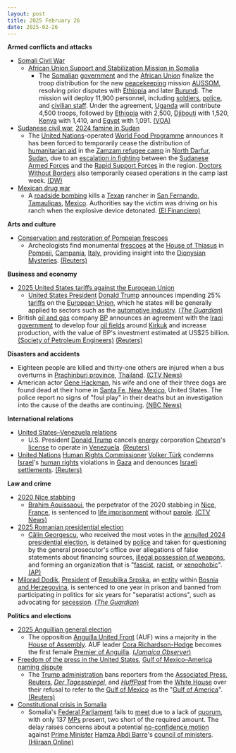 ```yaml
---
layout: post
title: 2025 February 26
date: 2025-02-26
---
```



**Armed conflicts and attacks**

* [Somali Civil War](https://en.wikipedia.org/wiki/Somali_Civil_War_%282009%E2%80%93present%29 "Somali Civil War (2009–present)")
  + [African Union Support and Stabilization Mission in Somalia](https://en.wikipedia.org/wiki/African_Union_Support_and_Stabilization_Mission_in_Somalia "African Union Support and Stabilization Mission in Somalia")
    - The [Somalian](https://en.wikipedia.org/wiki/Somalia "Somalia") [government](https://en.wikipedia.org/wiki/Government_of_Somalia "Government of Somalia") and the [African Union](https://en.wikipedia.org/wiki/African_Union "African Union") finalize the troop distribution for the new [peacekeeping](https://en.wikipedia.org/wiki/Peacekeeping "Peacekeeping") mission [AUSSOM](https://en.wikipedia.org/wiki/African_Union_Support_and_Stabilization_Mission_in_Somalia "African Union Support and Stabilization Mission in Somalia"), resolving prior disputes with [Ethiopia](https://en.wikipedia.org/wiki/Ethiopian%E2%80%93Somali_conflict "Ethiopian–Somali conflict") and later [Burundi](https://en.wikipedia.org/wiki/Burundi_National_Defence_Force "Burundi National Defence Force"). The mission will deploy 11,900 personnel, including [soldiers](https://en.wikipedia.org/wiki/Soldier "Soldier"), [police](https://en.wikipedia.org/wiki/Police "Police"), and [civilian staff](https://en.wikipedia.org/wiki/Staff_%28military%29 "Staff (military)"). Under the agreement, [Uganda](https://en.wikipedia.org/wiki/Uganda "Uganda") will contribute 4,500 troops, followed by [Ethiopia](https://en.wikipedia.org/wiki/Ethiopia "Ethiopia") with 2,500, [Djibouti](https://en.wikipedia.org/wiki/Djibouti "Djibouti") with 1,520, [Kenya](https://en.wikipedia.org/wiki/Kenya "Kenya") with 1,410, and [Egypt](https://en.wikipedia.org/wiki/Egypt "Egypt") with 1,091. [(VOA)](https://www.voanews.com/a/au-somalia-agree-on-troop-numbers-for-new-mission/7987913.html)
* [Sudanese civil war](https://en.wikipedia.org/wiki/Sudanese_civil_war_%282023%E2%80%93present%29 "Sudanese civil war (2023–present)"), [2024 famine in Sudan](https://en.wikipedia.org/wiki/2024_famine_in_Sudan "2024 famine in Sudan")
  + The [United Nations](https://en.wikipedia.org/wiki/United_Nations "United Nations")-operated [World Food Programme](https://en.wikipedia.org/wiki/World_Food_Programme "World Food Programme") announces it has been forced to temporarily cease the distribution of [humanitarian aid](https://en.wikipedia.org/wiki/Humanitarian_aid "Humanitarian aid") in the [Zamzam refugee camp](https://en.wikipedia.org/wiki/Zamzam_refugee_camp "Zamzam refugee camp") in [North Darfur](https://en.wikipedia.org/wiki/North_Darfur "North Darfur"), [Sudan](https://en.wikipedia.org/wiki/Sudan "Sudan"), due to an [escalation in fighting](https://en.wikipedia.org/wiki/Conflict_escalation "Conflict escalation") between the [Sudanese Armed Forces](https://en.wikipedia.org/wiki/Sudanese_Armed_Forces "Sudanese Armed Forces") and the [Rapid Support Forces](https://en.wikipedia.org/wiki/Rapid_Support_Forces "Rapid Support Forces") in the region. [Doctors Without Borders](https://en.wikipedia.org/wiki/Doctors_Without_Borders "Doctors Without Borders") also temporarily ceased operations in the camp last week. [(DW)](https://www.dw.com/en/sudan-un-food-agency-pauses-aid-in-famine-hit-refugee-camp/a-71763311)
* [Mexican drug war](https://en.wikipedia.org/wiki/Mexican_drug_war "Mexican drug war")
  + A [roadside bombing](https://en.wikipedia.org/wiki/Improvised_explosive_device "Improvised explosive device") kills a [Texan](https://en.wikipedia.org/wiki/Texas "Texas") rancher in [San Fernando, Tamaulipas](https://en.wikipedia.org/wiki/San_Fernando%2C_Tamaulipas "San Fernando, Tamaulipas"), [Mexico](https://en.wikipedia.org/wiki/Mexico "Mexico"). Authorities say the victim was driving on his ranch when the explosive device detonated. [(El Financiero)](https://www.elfinanciero.com.mx/border/2025/02/26/ranchero-de-texas-muere-por-explosivo-en-tamaulipas-advierten-que-carteles-amenazan-la-frontera/)

**Arts and culture**

* [Conservation and restoration of Pompeian frescoes](https://en.wikipedia.org/wiki/Conservation_and_restoration_of_Pompeian_frescoes "Conservation and restoration of Pompeian frescoes")
  + Archeologists find monumental [frescoes](https://en.wikipedia.org/wiki/Fresco "Fresco") at the [House of Thiasus](https://en.wikipedia.org/wiki/House_of_Thiasus "House of Thiasus") in [Pompeii](https://en.wikipedia.org/wiki/Pompeii "Pompeii"), [Campania](https://en.wikipedia.org/wiki/Campania "Campania"), [Italy](https://en.wikipedia.org/wiki/Italy "Italy"), providing insight into the [Dionysian Mysteries](https://en.wikipedia.org/wiki/Dionysian_Mysteries "Dionysian Mysteries"). [(Reuters)](https://www.reuters.com/world/europe/rare-frescoes-unearthed-pompeii-shed-light-ancient-rituals-2025-02-26/)

**Business and economy**

* [2025 United States tariffs against the European Union](https://en.wikipedia.org/wiki/2025_United_States_tariffs_against_the_European_Union "2025 United States tariffs against the European Union")
  + [United States President](https://en.wikipedia.org/wiki/President_of_the_United_States "President of the United States") [Donald Trump](https://en.wikipedia.org/wiki/Donald_Trump "Donald Trump") announces impending 25% [tariffs](https://en.wikipedia.org/wiki/Tariff "Tariff") on the [European Union](https://en.wikipedia.org/wiki/European_Union "European Union"), which he states will be generally applied to sectors such as the [automotive industry](https://en.wikipedia.org/wiki/Automotive_industry "Automotive industry"). [(*The Guardian*)](https://www.theguardian.com/us-news/2025/feb/26/trump-european-union-tariffs)
* British [oil and gas](https://en.wikipedia.org/wiki/Petroleum_industry "Petroleum industry") company [BP](https://en.wikipedia.org/wiki/BP "BP") announces an agreement with the [Iraqi](https://en.wikipedia.org/wiki/Iraq "Iraq") [government](https://en.wikipedia.org/wiki/Government_of_Iraq "Government of Iraq") to develop four [oil fields](https://en.wikipedia.org/wiki/Oil_field "Oil field") around [Kirkuk](https://en.wikipedia.org/wiki/Kirkuk "Kirkuk") and increase production, with the value of BP's investment estimated at US$25 billion. [(Society of Petroleum Engineers)](https://jpt.spe.org/bp-signs-deal-to-rehab-iraqs-kirkuk-oil-assets-boost-production) [(Reuters)](https://www.reuters.com/business/energy/iraq-bp-agree-develop-four-kirkuk-fields-iraqi-state-news-reports-2025-02-25/)

**Disasters and accidents**

* Eighteen people are killed and thirty-one others are injured when a bus overturns in [Prachinburi province](https://en.wikipedia.org/wiki/Prachinburi_province "Prachinburi province"), [Thailand](https://en.wikipedia.org/wiki/Thailand "Thailand"). [(CTV News)](https://www.ctvnews.ca/world/article/18-dead-in-a-bus-crash-in-eastern-thailand/)
* American actor [Gene Hackman](https://en.wikipedia.org/wiki/Gene_Hackman "Gene Hackman"), his wife and one of their three dogs are found dead at their home in [Santa Fe, New Mexico](https://en.wikipedia.org/wiki/Santa_Fe%2C_New_Mexico "Santa Fe, New Mexico"), United States. The police report no signs of "foul play" in their deaths but an investigation into the cause of the deaths are continuing. [(NBC News)](https://www.nbcnews.com/news/us-news/gene-hackman-wife-found-dead-investigation-santa-fe-sheriffs-rcna193960)

**International relations**

* [United States–Venezuela relations](https://en.wikipedia.org/wiki/United_States%E2%80%93Venezuela_relations "United States–Venezuela relations")
  + U.S. President [Donald Trump](https://en.wikipedia.org/wiki/Donald_Trump "Donald Trump") cancels [energy](https://en.wikipedia.org/wiki/Energy_industry "Energy industry") corporation [Chevron](https://en.wikipedia.org/wiki/Chevron_Corporation "Chevron Corporation")'s [license](https://en.wikipedia.org/wiki/Petroleum_licensing "Petroleum licensing") to operate in [Venezuela](https://en.wikipedia.org/wiki/Venezuela "Venezuela"). [(Reuters)](https://www.reuters.com/world/americas/trump-orders-termination-oil-deal-with-venezuela-2025-02-26/)
* [United Nations](https://en.wikipedia.org/wiki/United_Nations "United Nations") [Human Rights Commissioner](https://en.wikipedia.org/wiki/Office_of_the_United_Nations_High_Commissioner_for_Human_Rights "Office of the United Nations High Commissioner for Human Rights") [Volker Türk](https://en.wikipedia.org/wiki/Volker_T%C3%BCrk "Volker Türk") condemns [Israel](https://en.wikipedia.org/wiki/Israel "Israel")'s [human rights](https://en.wikipedia.org/wiki/Human_rights "Human rights") violations in [Gaza](https://en.wikipedia.org/wiki/Gaza_Strip "Gaza Strip") and denounces [Israeli settlements](https://en.wikipedia.org/wiki/Israeli_settlements "Israeli settlements"). [(Reuters)](https://www.reuters.com/world/middle-east/israel-has-shown-unprecedented-disregard-human-rights-gaza-un-human-rights-chief-2025-02-26/)

**Law and crime**

* [2020 Nice stabbing](https://en.wikipedia.org/wiki/2020_Nice_stabbing "2020 Nice stabbing")
  + [Brahim Aouissaoui](https://en.wikipedia.org/wiki/2020_Nice_stabbing#Perpetrator "2020 Nice stabbing"), the perpetrator of the 2020 stabbing in [Nice](https://en.wikipedia.org/wiki/Nice "Nice"), [France](https://en.wikipedia.org/wiki/France "France"), is sentenced to [life imprisonment](https://en.wikipedia.org/wiki/Life_imprisonment "Life imprisonment") without [parole](https://en.wikipedia.org/wiki/Parole "Parole"). [(CTV News)](https://www.ctvnews.ca/world/article/a-tunisian-extremist-is-imprisoned-for-life-for-killing-3-people-in-a-french-basilica-in-2020/)
* [2025 Romanian presidential election](https://en.wikipedia.org/wiki/2025_Romanian_presidential_election "2025 Romanian presidential election")
  + [Călin Georgescu](https://en.wikipedia.org/wiki/C%C4%83lin_Georgescu "Călin Georgescu"), who received the most votes in the [annulled 2024 presidential election](https://en.wikipedia.org/wiki/2024_Romanian_presidential_election "2024 Romanian presidential election"), is detained by [police](https://en.wikipedia.org/wiki/Romanian_Police "Romanian Police") and taken for questioning by the general prosecutor's office over allegations of false statements about financing sources, [illegal possession of weapons](https://en.wikipedia.org/wiki/Criminal_possession_of_a_weapon "Criminal possession of a weapon"), and forming an organization that is "[fascist](https://en.wikipedia.org/wiki/Fascist "Fascist"), [racist](https://en.wikipedia.org/wiki/Racist "Racist"), or [xenophobic](https://en.wikipedia.org/wiki/Xenophobic "Xenophobic")". [(AP)](https://apnews.com/article/romania-calin-georgescu-528f1875e728f8a789f6622d224303a5)
* [Milorad Dodik](https://en.wikipedia.org/wiki/Milorad_Dodik "Milorad Dodik"), [President](https://en.wikipedia.org/wiki/President_of_Republika_Srpska "President of Republika Srpska") of [Republika Srpska](https://en.wikipedia.org/wiki/Republika_Srpska "Republika Srpska"), an [entity](https://en.wikipedia.org/wiki/Political_divisions_of_Bosnia_and_Herzegovina "Political divisions of Bosnia and Herzegovina") within [Bosnia and Herzegovina](https://en.wikipedia.org/wiki/Bosnia_and_Herzegovina "Bosnia and Herzegovina"), is sentenced to one year in prison and banned from participating in politics for six years for "separatist actions", such as advocating for [secession](https://en.wikipedia.org/wiki/Proposed_secession_of_Republika_Srpska "Proposed secession of Republika Srpska"). [(*The Guardian*)](https://www.theguardian.com/world/2025/feb/26/pro-russia-bosnian-serb-president-milorad-dodik-jailed-for-separatist-actions)

**Politics and elections**

* [2025 Anguillian general election](https://en.wikipedia.org/wiki/2025_Anguillian_general_election "2025 Anguillian general election")
  + The opposition [Anguilla United Front](https://en.wikipedia.org/wiki/Anguilla_United_Front "Anguilla United Front") (AUF) wins a majority in the [House of Assembly](https://en.wikipedia.org/wiki/House_of_Assembly_%28Anguilla%29 "House of Assembly (Anguilla)"). AUF leader [Cora Richardson-Hodge](https://en.wikipedia.org/wiki/Cora_Richardson-Hodge "Cora Richardson-Hodge") becomes the first female [Premier of Anguilla](https://en.wikipedia.org/wiki/Premier_of_Anguilla "Premier of Anguilla"). [(*Jamaica Observer*)](https://www.jamaicaobserver.com/2025/02/27/anguillians-elect-first-female-head-government/)
* [Freedom of the press in the United States](https://en.wikipedia.org/wiki/Freedom_of_the_press_in_the_United_States "Freedom of the press in the United States"), [Gulf of Mexico–America naming dispute](https://en.wikipedia.org/wiki/Gulf_of_Mexico%E2%80%93America_naming_dispute "Gulf of Mexico–America naming dispute")
  + The [Trump administration](https://en.wikipedia.org/wiki/Second_presidency_of_Donald_Trump "Second presidency of Donald Trump") bans reporters from the [Associated Press](https://en.wikipedia.org/wiki/Associated_Press "Associated Press"), [Reuters](https://en.wikipedia.org/wiki/Reuters "Reuters"), *[Der Tagesspiegel](https://en.wikipedia.org/wiki/Der_Tagesspiegel "Der Tagesspiegel")*, and *[HuffPost](https://en.wikipedia.org/wiki/HuffPost "HuffPost")* from the [White House](https://en.wikipedia.org/wiki/White_House "White House") over their refusal to refer to the [Gulf of Mexico](https://en.wikipedia.org/wiki/Gulf_of_Mexico "Gulf of Mexico") as the "[Gulf of America](https://en.wikipedia.org/wiki/Executive_Order_14172 "Executive Order 14172")". [(Reuters)](https://www.reuters.com/world/us/white-house-bars-ap-reuters-other-media-covering-trump-cabinet-meeting-2025-02-26/)
* [Constitutional crisis in Somalia](https://en.wikipedia.org/wiki/Constitutional_crisis_in_Somalia "Constitutional crisis in Somalia")
  + Somalia's [Federal Parliament](https://en.wikipedia.org/wiki/Federal_Parliament_of_Somalia "Federal Parliament of Somalia") fails to [meet](https://en.wikipedia.org/wiki/Meeting_%28parliamentary_procedure%29 "Meeting (parliamentary procedure)") due to a lack of [quorum](https://en.wikipedia.org/wiki/Quorum "Quorum"), with only 137 [MPs](https://en.wikipedia.org/wiki/Member_of_parliament "Member of parliament") present, two short of the required amount. The delay raises concerns about a potential [no-confidence motion](https://en.wikipedia.org/wiki/Motion_of_no_confidence "Motion of no confidence") against [Prime Minister](https://en.wikipedia.org/wiki/List_of_prime_ministers_of_Somalia "List of prime ministers of Somalia") [Hamza Abdi Barre](https://en.wikipedia.org/wiki/Hamza_Abdi_Barre "Hamza Abdi Barre")'s [council of ministers](https://en.wikipedia.org/wiki/Council_of_Ministers_of_Somalia "Council of Ministers of Somalia"). [(Hiiraan Online)](https://www.hiiraan.com/news4/2025/Feb/200428/somali_parliament_fails_to_meet_quorum_fueling_no_confidence_motion_speculation.aspx)
